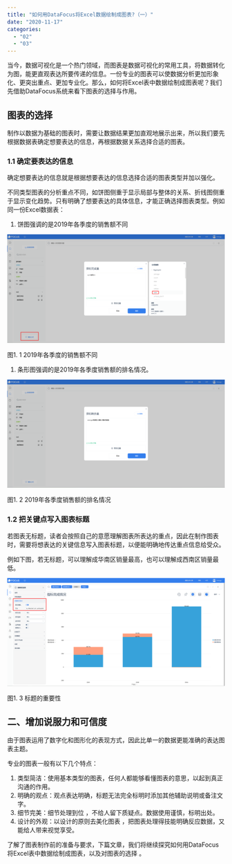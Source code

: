 ```yaml
---
title: "如何用DataFocus将Excel数据绘制成图表?（一）"
date: "2020-11-17"
categories: 
  - "02"
  - "03"
---
```


当今，数据可视化是一个热门领域，而图表是数据可视化的常用工具，将数据转化为图，能更直观表达所要传递的信息。一份专业的图表可以使数据分析更加形象化、更突出重点、更加专业化。那么，如何将Excel表中数据绘制成图表呢？我们先借助DataFocus系统来看下图表的选择与作用。

## 图表的选择

制作以数据为基础的图表时，需要让数据结果更加直观地展示出来，所以我们要先根据数据表确定想要表达的信息，再根据数据关系选择合适的图表。

### 1.1 确定要表达的信息

确定想要表达的信息就是根据想要表达的信息选择合适的图表类型并加以强化。

不同类型图表的分析重点不同，如饼图侧重于显示局部与整体的关系、折线图侧重于显示变化趋势。只有明确了想要表达的具体信息，才能正确选择图表类型。例如同一份Excel数据表：

1. 饼图强调的是2019年各季度的销售额不同

![](images/word-image-70.png)

图1. 1 2019年各季度的销售额不同

1. 条形图强调的是2019年各季度销售额的排名情况。

![](images/word-image-71.png)

图1. 2 2019年各季度销售额的排名情况

### 1.2 把关键点写入图表标题

若图表无标题，读者会按照自己的意愿理解图表所表达的重点，因此在制作图表时，需要将想表达的关键信息写入图表标题，以便能明确地传达重点信息给受众。

例如下图，若无标题，可以理解成华南区销量最高，也可以理解成西南区销量最低。

![](images/word-image-72.png)

图1. 3 标题的重要性

## 二、增加说服力和可信度

由于图表运用了数字化和图形化的表现方式，因此比单一的数据更能准确的表达图表主题。

专业的图表一般有以下几个特点：

1. 类型简洁：使用基本类型的图表，任何人都能够看懂图表的意思，以起到真正沟通的作用。
2. 明确的观点：观点表达明确，标题无法完全标明时添加其他辅助说明或备注文字。
3. 细节完美：细节处理到位 ，不给人留下质疑点。数据使用谨慎，标明出处。
4. 设计的外观：以设计的原则去美化图表 ，把图表处理得技能明确反应数据，又能给人带来视觉享受。

了解了图表制作前的准备与要求，下篇文章，我们将继续探究如何用DataFocus将Excel表中数据绘制成图表，以及对图表的选择 。
